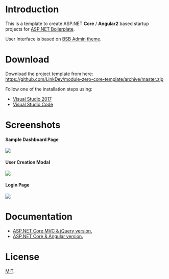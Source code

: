 # Introduction

This is a template to create ASP.NET **Core** / **Angular2** based startup projects for [ASP.NET Boilerplate](https://aspnetboilerplate.com/Pages/Documents).

User Interface is based on [BSB Admin theme](https://github.com/gurayyarar/AdminBSBMaterialDesign).
 
# Download

Download the project template from here: https://github.com/LinkDev/module-zero-core-template/archive/master.zip

Follow one of the installation steps using:
* [Visual Studio 2017](VS2017.md)
* [Visual Studio Code](VSCode.md)

# Screenshots

#### Sample Dashboard Page
![](_screenshots/module-zero-core-template-ui-home.png)

#### User Creation Modal
![](_screenshots/module-zero-core-template-ui-user-create-modal.png)

#### Login Page

![](_screenshots/module-zero-core-template-ui-login.png)

# Documentation

* [ASP.NET Core MVC & jQuery version.](https://aspnetboilerplate.com/Pages/Documents/Zero/Startup-Template-Core)
* [ASP.NET Core & Angular  version.](https://aspnetboilerplate.com/Pages/Documents/Zero/Startup-Template-Angular)

# License

[MIT](LICENSE).
